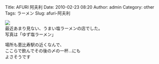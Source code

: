 Title: AFURI 阿夫利
Date: 2010-02-23 08:20
Author: admin
Category: other
Tags: ラーメン
Slug: afuri-阿夫利

[![](http://farm3.static.flickr.com/2804/4383386494_bf227214ee_m.jpg)](http://www.flickr.com/photos/46200029@N06/4383386494/)  
最近あまり見ない、うまい塩ラーメンの店でした。  
写真は「ゆず塩ラーメン」

場所も恵比寿駅の近くなんで、  
ここらで飲んでその後の〆の一杯…にも  
よさそうです
